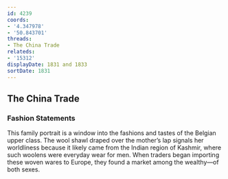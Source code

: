 ```yaml
---
id: 4239
coords:
- '4.347978'
- '50.843701'
threads:
- The China Trade
relateds:
- '15312'
displayDate: 1831 and 1833
sortDate: 1831
---
```


## The China Trade

### Fashion Statements

This family portrait is a window into the fashions and tastes of the Belgian upper class. The wool shawl draped over the mother’s lap signals her worldliness because it likely came from the Indian region of Kashmir, where such woolens were everyday wear for men. When traders began importing these woven wares to Europe, they found a market among the wealthy—of both sexes.

